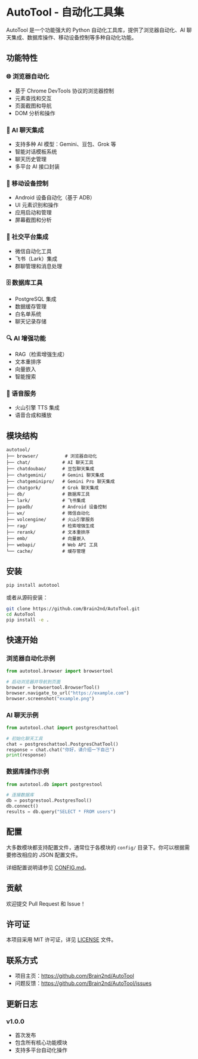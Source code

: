 # AutoTool - 自动化工具集

AutoTool 是一个功能强大的 Python 自动化工具库，提供了浏览器自动化、AI 聊天集成、数据库操作、移动设备控制等多种自动化功能。

## 功能特性

### 🌐 浏览器自动化
- 基于 Chrome DevTools 协议的浏览器控制
- 元素查找和交互
- 页面截图和导航
- DOM 分析和操作

### 🤖 AI 聊天集成
- 支持多种 AI 模型：Gemini、豆包、Grok 等
- 智能对话模板系统
- 聊天历史管理
- 多平台 AI 接口封装

### 📱 移动设备控制
- Android 设备自动化（基于 ADB）
- UI 元素识别和操作
- 应用启动和管理
- 屏幕截图和分析

### 💬 社交平台集成
- 微信自动化工具
- 飞书（Lark）集成
- 群聊管理和消息处理

### 🗄️ 数据库工具
- PostgreSQL 集成
- 数据缓存管理
- 白名单系统
- 聊天记录存储

### 🔍 AI 增强功能
- RAG（检索增强生成）
- 文本重排序
- 向量嵌入
- 智能搜索

### 🎵 语音服务
- 火山引擎 TTS 集成
- 语音合成和播放

## 模块结构

```
autotool/
├── browser/          # 浏览器自动化
├── chat/            # AI 聊天工具
├── chatdoubao/      # 豆包聊天集成
├── chatgemini/      # Gemini 聊天集成
├── chatgeminipro/   # Gemini Pro 聊天集成
├── chatgork/        # Grok 聊天集成
├── db/              # 数据库工具
├── lark/            # 飞书集成
├── ppadb/           # Android 设备控制
├── wx/              # 微信自动化
├── volcengine/      # 火山引擎服务
├── rag/             # 检索增强生成
├── rerank/          # 文本重排序
├── emb/             # 向量嵌入
├── webapi/          # Web API 工具
└── cache/           # 缓存管理
```

## 安装

```bash
pip install autotool
```

或者从源码安装：

```bash
git clone https://github.com/Brain2nd/AutoTool.git
cd AutoTool
pip install -e .
```

## 快速开始

### 浏览器自动化示例

```python
from autotool.browser import browsertool

# 启动浏览器并导航到页面
browser = browsertool.BrowserTool()
browser.navigate_to_url("https://example.com")
browser.screenshot("example.png")
```

### AI 聊天示例

```python
from autotool.chat import postgreschattool

# 初始化聊天工具
chat = postgreschattool.PostgresChatTool()
response = chat.chat("你好，请介绍一下自己")
print(response)
```

### 数据库操作示例

```python
from autotool.db import postgrestool

# 连接数据库
db = postgrestool.PostgresTool()
db.connect()
results = db.query("SELECT * FROM users")
```

## 配置

大多数模块都支持配置文件，通常位于各模块的 `config/` 目录下。你可以根据需要修改相应的 JSON 配置文件。

详细配置说明请参见 [CONFIG.md](CONFIG.md)。

## 贡献

欢迎提交 Pull Request 和 Issue！

## 许可证

本项目采用 MIT 许可证，详见 [LICENSE](LICENSE) 文件。

## 联系方式

- 项目主页：https://github.com/Brain2nd/AutoTool
- 问题反馈：https://github.com/Brain2nd/AutoTool/issues

## 更新日志

### v1.0.0
- 首次发布
- 包含所有核心功能模块
- 支持多平台自动化操作 